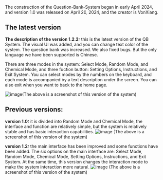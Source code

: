 The construction of the Question-Bank-System began in early April 2024, and version 1.0 was released on April 20, 2024, and the creator is VonXiang.

The latest version<br />
---
**The description of the version 1.2.2:** this is the latest version of the QB System. The visual UI was added, and you can change text color of the system. The question bank was increased. We also fixed bugs. But the only language we have been supported is Chinese.

There are three modes in the system: Select Mode, Random Mode, and Chemical Mode, and three fuction button: Setting Options, Instructions, and Exit System. You can select modes by the numbers on the keyboard, and each mode is accompanied by a text description under the screen. You can also exit when you want to back to the home page.<br />

![image](https://github.com/user-attachments/assets/fec76bb2-6f0e-4fa5-a994-bcf3df9e921a)(The above is a screenshot of this version of the system)

Previous versions:<br />
---
**version 1.0:** it is divided into Random Mode and Chemical Mode, the interface and function are relatively simple, but the system is relatively stable and has basic interaction capabilities.
![image](https://github.com/VonXiang/Question-bank-system/assets/160295556/30cea567-1261-47d5-a870-c4756ffcefe4) (The above is a screenshot of this version of the system)

**version 1.2:** the main interface has been improved and some functions have been added. The six options on the main interface are: Select Mode, Random Mode, Chemical Mode, Setting Options, Instructions, and Exit System. At the same time, this version changes the interaction mode to make the system interaction more natural.
![image](https://github.com/VonXiang/Question-bank-system/assets/160295556/bc280cb3-989b-4db1-9606-cfaef098625a) (The above is a screenshot of this version of the system)
